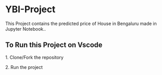 # YBI-Project


This Project contains the predicted price of House in Bengaluru made in Jupyter Notebook..

<h2>To Run this Project on Vscode</h2>
<p>1. Clone/Fork the repository</p>
<p>2. Run the project</p>
